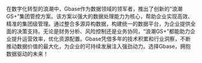在数字化转型的浪潮中，Gbase作为数据领域的领军者，推出了创新的“浪潮GS+”集团管控方案。该方案以强大的数据处理能力为核心，帮助企业实现高效、精准的集团级管理。通过整合多源异构数据，构建统一的数据平台，为企业提供全面的决策支持。无论是财务分析、风险控制还是业务协同，“浪潮GS+”都能助力企业提升运营效率，优化资源配置。Gbase凭借多年的技术积累和行业洞察，不断推动数据价值的最大化，为企业的可持续发展注入强劲动力。选择Gbase，拥抱数据驱动的未来！